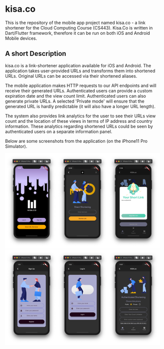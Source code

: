 # kisa.co
This is the repository of the mobile app project named kisa.co - a link shortener for the Cloud Computing Course (CS443). Kisa.Co is written in Dart/Flutter framework, therefore it can be run on both iOS and Android Mobile devices.


## A short Description

kisa.co is a link-shortener application available for iOS and Android. The application takes user-provided URLs and transforms them into shortened URLs. Original URLs can be accessed via their shortened aliases. 

The mobile application makes HTTP requests to our API endpoints and will receive their generated URLs. Authenticated users can provide a custom expiration date and the view count limit. Authenticated users can also generate private URLs. A selected 'Private mode' will ensure that the generated URL is hardly predictable (it will also have a longer URL length). 

The system also provides link analytics for the user to see their URLs view count and the location of these views in terms of IP address and country information. These analytics regarding shortened URLs could be seen by authenticated users on a separate information panel. 



Below are some screenshots from the application (on the iPhone11 Pro Simulator).

![Image description](/kisa_co/screenshots/screens1.png)
![Image description](/kisa_co/screenshots/screens2.jpg)
